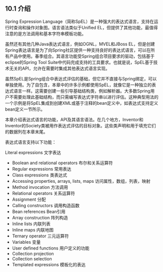 ## 10.1 介绍

Spring Expression Language（简称SpEL）是一种强大的表达式语言，支持在运行时查询和操作对象图。语言语法类似于Unified EL，但提供了其他功能，最值得注意的是方法调用和基本字符串模板功能。

虽然还有其他几种Java表达式语言，例如OGNL，MVEL和JBoss EL，但是创建Spring表达语言是为了向Spring社区提供一种支持良好的表达式语言，可以在所有产品中使用。春季组合。其语言功能受Spring组合项目要求的驱动，包括基于eclipse的Spring Tool Suite中代码完成支持的工具要求。也就是说，SpEL基于技术无关的API，允许在需要时集成其他表达式语言实现。

虽然SpEL是Spring组合中表达式评估的基础，但它并不直接与Spring绑定，可以单独使用。为了自包含，本章中的许多示例都使用SpEL，就像它是一种独立的表达式语言一样。这需要创建一些引导基础结构类，例如解析器。大多数Spring用户不需要处理此基础结构，而只需编写表达式字符串以进行评估。这种典型用法的一个示例是将SpEL集成到创建XML或基于注释的bean定义中，如表达式支持定义bean定义一节所示。

本章介绍表达式语言的功能，API及其语言语法。在几个地方，Inventor和Inventor的Society类被用作表达式评估的目标对象。这些类声明和用于填充它们的数据列在本章末尾。

表达式语言支持以下功能：

Literal expressions 文字表达

* Boolean and relational operators 布尔和关系运算符
* Regular expressions 常用表达
* Class expressions 类表达式
* Accessing properties, arrays, lists, maps 访问属性，数组，列表，映射
* Method invocation 方法调用
* Relational operators 关系运算符
* Assignment 分配
* Calling constructors 调用构造函数
* Bean references Bean引用
* Array construction 阵列构造
* Inline lists 内联列表
* Inline maps 内联地图
* Ternary operator  三元运算符
* Variables 变量
* User defined functions 用户定义的功能
* Collection projection  
* Collection selection 
* Templated expressions 模板化的表达



